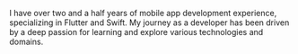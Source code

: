 
I have over two and a half years of mobile app development experience, specializing in Flutter and Swift. 
My journey as a developer has been driven by a deep passion for learning and explore various technologies and domains.

